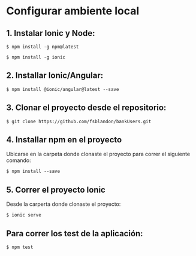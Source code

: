 # Configurar ambiente local


## 1. Instalar Ionic y Node:

```
$ npm install -g npm@latest
```
```
$ npm install -g ionic
```

## 2. Installar Ionic/Angular:

````
$ npm install @ionic/angular@latest --save
````


## 3. Clonar el proyecto desde el repositorio:

```
$ git clone https://github.com/fsblandon/bankUsers.git
```

## 4. Installar npm en el proyecto

Ubicarse en la carpeta donde clonaste el proyecto para correr el siguiente comando:

```
$ npm install --save
```

## 5. Correr el proyecto Ionic

Desde la carperta donde clonaste el proyecto:

```
$ ionic serve
```
## Para correr los test de la aplicación:

```
$ npm test
```

